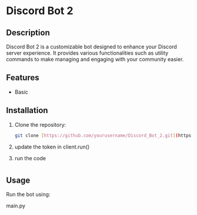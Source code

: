 # Discord Bot 2

## Description
Discord Bot 2 is a customizable bot designed to enhance your Discord server experience. It provides various functionalities such as utility commands to make managing and engaging with your community easier.

## Features
- Basic

## Installation
1. Clone the repository:
    ```bash
    git clone [https://github.com/yourusername/Discord_Bot_2.git](https://github.com/Talal-Hassan-Programmer/Discord_Bot_2)
    ```
2. update the token in client.run()


3. run the code 

#
## Usage
Run the bot using:

main.py
